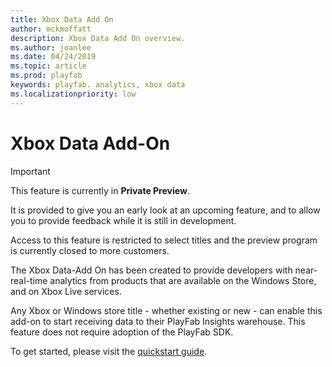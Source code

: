 ```yaml
---
title: Xbox Data Add On
author: mckmoffatt
description: Xbox Data Add On overview.
ms.author: joanlee
ms.date: 04/24/2019
ms.topic: article
ms.prod: playfab
keywords: playfab. analytics, xbox data
ms.localizationpriority: low
---
```


# Xbox Data Add-On

> [!IMPORTANT]
> This feature is currently in **Private Preview**.  
>
> It is provided to give you an early look at an upcoming feature, and to allow you to provide feedback while it is still in development.  
>
> Access to this feature is restricted to select titles and the preview program is currently closed to more customers.

The Xbox Data-Add On has been created to provide developers with near-real-time analytics from products that are available on the Windows Store, and on Xbox Live services.

Any Xbox or Windows store title - whether existing or new - can enable this add-on to start receiving data to their PlayFab Insights warehouse. This feature does not require adoption of the PlayFab SDK.

To get started, please visit the [quickstart guide](quickstart.md).
